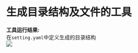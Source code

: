 # 生成目录结构及文件的工具
**工具运行结果:** <br/>
  在`setting.yaml`中定义生成的目录结构<br/>
![](https://github.com/Rellopn/generalDF/img/1.png)
